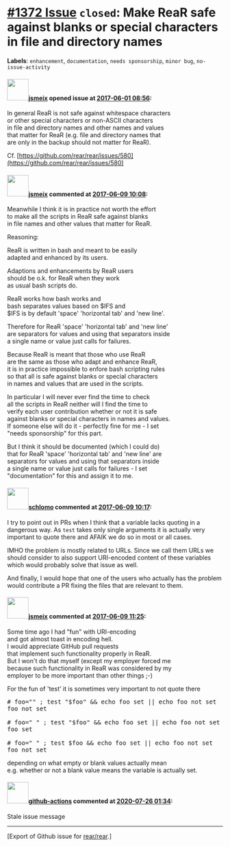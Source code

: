 [\#1372 Issue](https://github.com/rear/rear/issues/1372) `closed`: Make ReaR safe against blanks or special characters in file and directory names
==================================================================================================================================================

**Labels**: `enhancement`, `documentation`, `needs sponsorship`,
`minor bug`, `no-issue-activity`

#### <img src="https://avatars.githubusercontent.com/u/1788608?u=925fc54e2ce01551392622446ece427f51e2f0ce&v=4" width="50">[jsmeix](https://github.com/jsmeix) opened issue at [2017-06-01 08:56](https://github.com/rear/rear/issues/1372):

In general ReaR is not safe against whitespace characters  
or other special characters or non-ASCII characters  
in file and directory names and other names and values  
that matter for ReaR (e.g. file and directory names that  
are only in the backup should not matter for ReaR).

Cf.
[https://github.com/rear/rear/issues/580](https://github.com/rear/rear/issues/580)

#### <img src="https://avatars.githubusercontent.com/u/1788608?u=925fc54e2ce01551392622446ece427f51e2f0ce&v=4" width="50">[jsmeix](https://github.com/jsmeix) commented at [2017-06-09 10:08](https://github.com/rear/rear/issues/1372#issuecomment-307350836):

Meanwhile I think it is in practice not worth the effort  
to make all the scripts in ReaR safe against blanks  
in file names and other values that matter for ReaR.

Reasoning:

ReaR is written in bash and meant to be easily  
adapted and enhanced by its users.

Adaptions and enhancements by ReaR users  
should be o.k. for ReaR when they work  
as usual bash scripts do.

ReaR works how bash works and  
bash separates values based on $IFS and  
$IFS is by default 'space' 'horizontal tab' and 'new line'.

Therefore for ReaR 'space' 'horizontal tab' and 'new line'  
are separators for values and using that separators inside  
a single name or value just calls for failures.

Because ReaR is meant that those who use ReaR  
are the same as those who adapt and enhance ReaR,  
it is in practice impossible to enfore bash scripting rules  
so that all is safe against blanks or special characters  
in names and values that are used in the scripts.

In particular I will never ever find the time to check  
all the scripts in ReaR neither will I find the time to  
verify each user contribution whether or not it is safe  
against blanks or special characters in names and values.  
If someone else will do it - perfectly fine for me - I set  
"needs sponsorship" for this part.

But I think it should be documented (which I could do)  
that for ReaR 'space' 'horizontal tab' and 'new line' are  
separators for values and using that separators inside  
a single name or value just calls for failures - I set  
"documentation" for this and assign it to me.

#### <img src="https://avatars.githubusercontent.com/u/101384?v=4" width="50">[schlomo](https://github.com/schlomo) commented at [2017-06-09 10:17](https://github.com/rear/rear/issues/1372#issuecomment-307352602):

I try to point out in PRs when I think that a variable lacks quoting in
a dangerous way. As `test` takes only single arguments it is actually
very important to quote there and AFAIK we do so in most or all cases.

IMHO the problem is mostly related to URLs. Since we call them URLs we
should consider to also support URI-encoded content of these variables
which would probably solve that issue as well.

And finally, I would hope that one of the users who actually has the
problem would contribute a PR fixing the files that are relevant to
them.

#### <img src="https://avatars.githubusercontent.com/u/1788608?u=925fc54e2ce01551392622446ece427f51e2f0ce&v=4" width="50">[jsmeix](https://github.com/jsmeix) commented at [2017-06-09 11:25](https://github.com/rear/rear/issues/1372#issuecomment-307364492):

Some time ago I had "fun" with URI-encoding  
and got almost toast in encoding hell.  
I would appreciate GitHub pull requests  
that implement such functionality properly in ReaR.  
But I won't do that myself (except my employer forced me  
because such functionality in ReaR was considered by my  
employer to be more important than other things ;-)

For the fun of 'test' it is sometimes very important to not quote there

<pre>
# foo="" ; test "$foo" && echo foo set || echo foo not set
foo not set

# foo=" " ; test "$foo" && echo foo set || echo foo not set
foo set

# foo=" " ; test $foo && echo foo set || echo foo not set
foo not set
</pre>

depending on what empty or blank values actually mean  
e.g. whether or not a blank value means the variable is actually set.

#### <img src="https://avatars.githubusercontent.com/in/15368?v=4" width="50">[github-actions](https://github.com/apps/github-actions) commented at [2020-07-26 01:34](https://github.com/rear/rear/issues/1372#issuecomment-663924571):

Stale issue message

------------------------------------------------------------------------

\[Export of Github issue for
[rear/rear](https://github.com/rear/rear).\]
